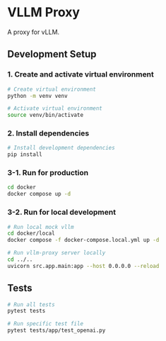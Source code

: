 # VLLM Proxy

A proxy for vLLM.

## Development Setup

### 1. Create and activate virtual environment

```bash
# Create virtual environment
python -m venv venv

# Activate virtual environment
source venv/bin/activate
```

### 2. Install dependencies

```bash
# Install development dependencies
pip install
```

### 3-1. Run for production

```bash
cd docker
docker compose up -d
```

### 3-2. Run for local development

```bash
# Run local mock vllm
cd docker/local
docker compose -f docker-compose.local.yml up -d

# Run vllm-proxy server locally
cd ../..
uvicorn src.app.main:app --host 0.0.0.0 --reload
```

## Tests

```bash
# Run all tests
pytest tests

# Run specific test file
pytest tests/app/test_openai.py
```